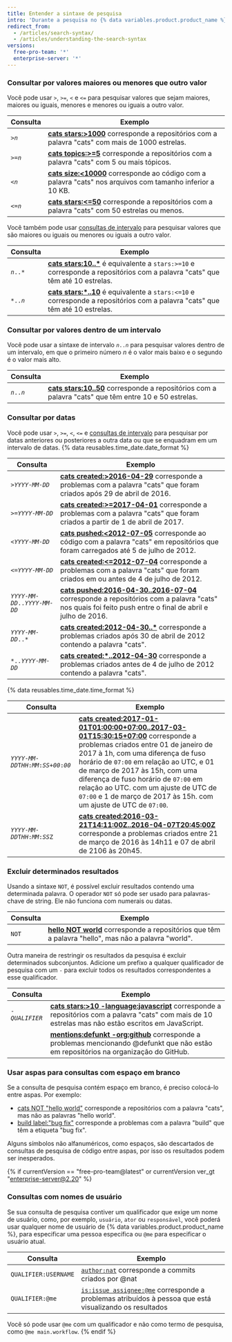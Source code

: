 ```yaml
---
title: Entender a sintaxe de pesquisa
intro: 'Durante a pesquisa no {% data variables.product.product_name %}, é possível criar consultas que correspondam a palavras e números específicos.'
redirect_from:
  - /articles/search-syntax/
  - /articles/understanding-the-search-syntax
versions:
  free-pro-team: '*'
  enterprise-server: '*'
---
```


### Consultar por valores maiores ou menores que outro valor

Você pode usar `>`, `>=`, `<` e `<=` para pesquisar valores que sejam maiores, maiores ou iguais, menores e menores ou iguais a outro valor.

| Consulta                  | Exemplo                                                                                                                                                                                 |
| ------------------------- | --------------------------------------------------------------------------------------------------------------------------------------------------------------------------------------- |
| <code>><em>n</em></code> | **[cats stars:>1000](https://github.com/search?utf8=%E2%9C%93&q=cats+stars%3A%3E1000&type=Repositories)** corresponde a repositórios com a palavra "cats" com mais de 1000 estrelas.    |
| <code>>=<em>n</em></code> | **[cats topics:>=5](https://github.com/search?utf8=%E2%9C%93&q=cats+topics%3A%3E%3D5&type=Repositories)** corresponde a repositórios com a palavra "cats" com 5 ou mais tópicos.        |
| <code><<em>n</em></code> | **[cats size:<10000](https://github.com/search?utf8=%E2%9C%93&q=cats+size%3A%3C10000&type=Code)** corresponde ao código com a palavra "cats" nos arquivos com tamanho inferior a 10 KB. |
| <code><=<em>n</em></code> | **[cats stars:<=50](https://github.com/search?utf8=%E2%9C%93&q=cats+stars%3A%3C%3D50&type=Repositories)** corresponde a repositórios com a palavra "cats" com 50 estrelas ou menos.     |

Você também pode usar [consultas de intervalo](#query-for-values-between-a-range) para pesquisar valores que são maiores ou iguais ou menores ou iguais a outro valor.

| Consulta                  | Exemplo                                                                                                                                                                                                                  |
| ------------------------- | ------------------------------------------------------------------------------------------------------------------------------------------------------------------------------------------------------------------------ |
| <code><em>n</em>..*</code> | **[cats stars:10..*](https://github.com/search?utf8=%E2%9C%93&q=cats+stars%3A10..*&type=Repositories)** é equivalente a `stars:>=10` e corresponde a repositórios com a palavra "cats" que têm até 10 estrelas.       |
| <code>*..<em>n</em></code> | **[cats stars:*..10](https://github.com/search?utf8=%E2%9C%93&q=cats+stars%3A%22*..10%22&type=Repositories)** é equivalente a `stars:<=10` e corresponde a repositórios com a palavra "cats" que têm até 10 estrelas. |

### Consultar por valores dentro de um intervalo

Você pode usar a sintaxe de intervalo <code><em>n</em>..<em>n</em></code> para pesquisar valores dentro de um intervalo, em que o primeiro número _n_ é o valor mais baixo e o segundo é o valor mais alto.

| Consulta                  | Exemplo                                                                                                                                                                                   |
| ------------------------- | ----------------------------------------------------------------------------------------------------------------------------------------------------------------------------------------- |
| <code><em>n</em>..<em>n</em></code> | **[cats stars:10..50](https://github.com/search?utf8=%E2%9C%93&q=cats+stars%3A10..50&type=Repositories)** corresponde a repositórios com a palavra "cats" que têm entre 10 e 50 estrelas. |

### Consultar por datas

Você pode usar `>`, `>=`, `<`, `<=` e [consultas de intervalo](#query-for-values-between-a-range) para pesquisar por datas anteriores ou posteriores a outra data ou que se enquadram em um intervalo de datas. {% data reusables.time_date.date_format %}

| Consulta                   | Exemplo                                                                                                                                                                                                                                                      |
| -------------------------- | ------------------------------------------------------------------------------------------------------------------------------------------------------------------------------------------------------------------------------------------------------------ |
| <code>><em>YYYY</em>-<em>MM</em>-<em>DD</em></code>  | **[cats created:>2016-04-29](https://github.com/search?utf8=%E2%9C%93&q=cats+created%3A%3E2016-04-29&type=Issues)** corresponde a problemas com a palavra "cats" que foram criados após 29 de abril de 2016.                                                 |
| <code>>=<em>YYYY</em>-<em>MM</em>-<em>DD</em></code>  | **[cats created:>=2017-04-01](https://github.com/search?utf8=%E2%9C%93&q=cats+created%3A%3E%3D2017-04-01&type=Issues)** corresponde a problemas com a palavra "cats" que foram criados a partir de 1 de abril de 2017.                                       |
| <code><<em>YYYY</em>-<em>MM</em>-<em>DD</em></code> | **[cats pushed:<2012-07-05](https://github.com/search?q=cats+pushed%3A%3C2012-07-05&type=Code&utf8=%E2%9C%93)** corresponde ao código com a palavra "cats" em repositórios que foram carregados até 5 de julho de 2012.                                      |
| <code><=<em>YYYY</em>-<em>MM</em>-<em>DD</em></code> | **[cats created:<=2012-07-04](https://github.com/search?utf8=%E2%9C%93&q=cats+created%3A%3C%3D2012-07-04&type=Issues)** corresponde a problemas com a palavra "cats" que foram criados em ou antes de 4 de julho de 2012.                                    |
| <code><em>YYYY</em>-<em>MM</em>-<em>DD</em>..<em>YYYY</em>-<em>MM</em>-<em>DD</em></code> | **[cats pushed:2016-04-30..2016-07-04](https://github.com/search?utf8=%E2%9C%93&q=cats+pushed%3A2016-04-30..2016-07-04&type=Repositories)** corresponde a repositórios com a palavra "cats" nos quais foi feito push entre o final de abril e julho de 2016. |
| <code><em>YYYY</em>-<em>MM</em>-<em>DD</em>..*</code> | **[cats created:2012-04-30..*](https://github.com/search?utf8=%E2%9C%93&q=cats+created%3A2012-04-30..*&type=Issues)** corresponde a problemas criados após 30 de abril de 2012 contendo a palavra "cats".                                                    |
| <code>*..<em>YYYY</em>-<em>MM</em>-<em>DD</em></code> | **[cats created:*..2012-04-30](https://github.com/search?utf8=%E2%9C%93&q=cats+created%3A*..2012-07-04&type=Issues)** corresponde a problemas criados antes de 4 de julho de 2012 contendo a palavra "cats".                                                 |

{% data reusables.time_date.time_format %}

| Consulta                   | Exemplo                                                                                                                                                                                                                                                                                                                                                                                                                                                                                                                                           |
| -------------------------- | ------------------------------------------------------------------------------------------------------------------------------------------------------------------------------------------------------------------------------------------------------------------------------------------------------------------------------------------------------------------------------------------------------------------------------------------------------------------------------------------------------------------------------------------------- |
| <code><em>YYYY</em>-<em>MM</em>-<em>DD</em>T<em>HH</em>:<em>MM</em>:<em>SS</em>+<em>00</em>:<em>00</em></code> | **[cats created:2017-01-01T01:00:00+07:00..2017-03-01T15:30:15+07:00](https://github.com/search?utf8=%E2%9C%93&q=cats+created%3A2017-01-01T01%3A00%3A00%2B07%3A00..2017-03-01T15%3A30%3A15%2B07%3A00&type=Issues)** corresponde a problemas criados entre 01 de janeiro de 2017 à 1h, com uma diferença de fuso horário de `07:00` em relação ao UTC, e 01 de março de 2017 às 15h, com uma diferença de fuso horário de `07:00` em relação ao UTC. com um ajuste de UTC de `07:00` e 1 de março de 2017 às 15h. com um ajuste de UTC de `07:00`. |
| <code><em>YYYY</em>-<em>MM</em>-<em>DD</em>T<em>HH</em>:<em>MM</em>:<em>SS</em>Z</code> | **[cats created:2016-03-21T14:11:00Z..2016-04-07T20:45:00Z](https://github.com/search?utf8=%E2%9C%93&q=cats+created%3A2016-03-21T14%3A11%3A00Z..2016-04-07T20%3A45%3A00Z&type=Issues)** corresponde a problemas criados entre 21 de março de 2016 às 14h11 e 07 de abril de 2106 às 20h45.                                                                                                                                                                                                                                                        |

### Excluir determinados resultados

Usando a sintaxe `NOT`, é possível excluir resultados contendo uma determinada palavra. O operador `NOT` só pode ser usado para palavras-chave de string. Ele não funciona com numerais ou datas.

| Consulta | Exemplo                                                                                                                                                               |
| -------- | --------------------------------------------------------------------------------------------------------------------------------------------------------------------- |
| `NOT`    | **[hello NOT world](https://github.com/search?q=hello+NOT+world&type=Repositories)** corresponde a repositórios que têm a palavra "hello", mas não a palavra "world". |

Outra maneira de restringir os resultados da pesquisa é excluir determinados subconjuntos. Adicione um prefixo a qualquer qualificador de pesquisa com um `-` para excluir todos os resultados correspondentes a esse qualificador.

| Consulta                   | Exemplo                                                                                                                                                                                                                                        |
| -------------------------- | ---------------------------------------------------------------------------------------------------------------------------------------------------------------------------------------------------------------------------------------------- |
| <code>-<em>QUALIFIER</em></code> | **[cats stars:>10 -language:javascript](https://github.com/search?q=cats+stars%3A>10+-language%3Ajavascript&type=Repositories)** corresponde a repositórios com a palavra "cats" com mais de 10 estrelas mas não estão escritos em JavaScript. |
|                            | **[mentions:defunkt -org:github](https://github.com/search?utf8=%E2%9C%93&q=mentions%3Adefunkt+-org%3Agithub&type=Issues)** corresponde a problemas mencionando @defunkt que não estão em repositórios na organização do GitHub.               |

### Usar aspas para consultas com espaço em branco

Se a consulta de pesquisa contém espaço em branco, é preciso colocá-lo entre aspas. Por exemplo:

* [cats NOT "hello world"](https://github.com/search?utf8=✓&q=cats+NOT+"hello+world"&type=Repositories) corresponde a repositórios com a palavra "cats", mas não as palavras "hello world".
* [build label:"bug fix"](https://github.com/search?utf8=%E2%9C%93&q=build+label%3A%22bug+fix%22&type=Issues) corresponde a problemas com a palavra "build" que têm a etiqueta "bug fix".

Alguns símbolos não alfanuméricos, como espaços, são descartados de consultas de pesquisa de código entre aspas, por isso os resultados podem ser inesperados.

{% if currentVersion == "free-pro-team@latest" or currentVersion ver_gt "enterprise-server@2.20" %}
### Consultas com nomes de usuário

Se sua consulta de pesquisa contiver um qualificador que exige um nome de usuário, como, por exemplo, `usuário`, `ator` ou `responsável`, você poderá usar qualquer nome de usuário de {% data variables.product.product_name %}, para especificar uma pessoa específica ou `@me` para especificar o usuário atual.

| Consulta             | Exemplo                                                                                                                                                                        |
| -------------------- | ------------------------------------------------------------------------------------------------------------------------------------------------------------------------------ |
| `QUALIFIER:USERNAME` | [`author:nat`](https://github.com/search?q=author%3Anat&type=Commits) corresponde a commits criados por @nat                                                                   |
| `QUALIFIER:@me`      | [`is:issue assignee:@me`](https://github.com/search?q=is%3Aissue+assignee%3A%40me&type=Issues) corresponde a problemas atribuídos à pessoa que está visualizando os resultados |

Você só pode usar `@me` com um qualificador e não como termo de pesquisa, como `@me main.workflow`.
{% endif %}
